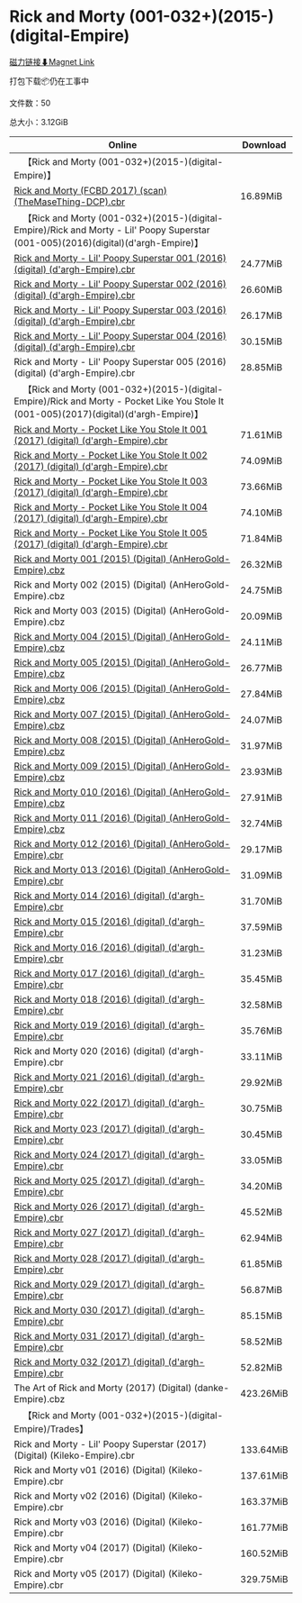# Rick and Morty (001-032+)(2015-)(digital-Empire)

[磁力链接⬇Magnet Link](magnet:?xt=urn:btih:ed8b7646f1402aa27d8053e991bfdc58cdda83ee&dn=Rick%20and%20Morty%20%28001-032%2B%29%282015-%29%28digital-Empire%29)

打包下载📦仍在工事中

文件数：50

总大小：3.12GiB

Online | Download
--- | ---
&emsp;【Rick and Morty (001-032+)(2015-)(digital-Empire)】 | 
[Rick and Morty (FCBD 2017) (scan) (TheMaseThing-DCP).cbr](https://github.com/alicewish/markdown/blob/master/comic/Rick-Morty-FCBD-2017-scan-TheMaseThing-DCP-cbr.md) | 16.89MiB
&emsp;【Rick and Morty (001-032+)(2015-)(digital-Empire)/Rick and Morty - Lil' Poopy Superstar (001-005)(2016)(digital)(d'argh-Empire)】 | 
[Rick and Morty - Lil' Poopy Superstar 001 (2016) (digital) (d'argh-Empire).cbr](https://github.com/alicewish/markdown/blob/master/comic/Rick-Morty-Lil-Poopy-Superstar-001-2016-digital-dargh-Empire-cbr.md) | 24.77MiB
[Rick and Morty - Lil' Poopy Superstar 002 (2016) (digital) (d'argh-Empire).cbr](https://github.com/alicewish/markdown/blob/master/comic/Rick-Morty-Lil-Poopy-Superstar-002-2016-digital-dargh-Empire-cbr.md) | 26.60MiB
[Rick and Morty - Lil' Poopy Superstar 003 (2016) (digital) (d'argh-Empire).cbr](https://github.com/alicewish/markdown/blob/master/comic/Rick-Morty-Lil-Poopy-Superstar-003-2016-digital-dargh-Empire-cbr.md) | 26.17MiB
[Rick and Morty - Lil' Poopy Superstar 004 (2016) (digital) (d'argh-Empire).cbr](https://github.com/alicewish/markdown/blob/master/comic/Rick-Morty-Lil-Poopy-Superstar-004-2016-digital-dargh-Empire-cbr.md) | 30.15MiB
Rick and Morty - Lil' Poopy Superstar 005 (2016) (digital) (d'argh-Empire).cbr | 28.85MiB
&emsp;【Rick and Morty (001-032+)(2015-)(digital-Empire)/Rick and Morty - Pocket Like You Stole It (001-005)(2017)(digital)(d'argh-Empire)】 | 
[Rick and Morty - Pocket Like You Stole It 001 (2017) (digital) (d'argh-Empire).cbr](https://github.com/alicewish/markdown/blob/master/comic/Rick-Morty-Pocket-Like-You-Stole-It-001-2017-digital-dargh-Empire-cbr.md) | 71.61MiB
[Rick and Morty - Pocket Like You Stole It 002 (2017) (digital) (d'argh-Empire).cbr](https://github.com/alicewish/markdown/blob/master/comic/Rick-Morty-Pocket-Like-You-Stole-It-002-2017-digital-dargh-Empire-cbr.md) | 74.09MiB
[Rick and Morty - Pocket Like You Stole It 003 (2017) (digital) (d'argh-Empire).cbr](https://github.com/alicewish/markdown/blob/master/comic/Rick-Morty-Pocket-Like-You-Stole-It-003-2017-digital-dargh-Empire-cbr.md) | 73.66MiB
[Rick and Morty - Pocket Like You Stole It 004 (2017) (digital) (d'argh-Empire).cbr](https://github.com/alicewish/markdown/blob/master/comic/Rick-Morty-Pocket-Like-You-Stole-It-004-2017-digital-dargh-Empire-cbr.md) | 74.10MiB
[Rick and Morty - Pocket Like You Stole It 005 (2017) (digital) (d'argh-Empire).cbr](https://github.com/alicewish/markdown/blob/master/comic/Rick-Morty-Pocket-Like-You-Stole-It-005-2017-digital-dargh-Empire-cbr.md) | 71.84MiB
[Rick and Morty 001 (2015) (Digital) (AnHeroGold-Empire).cbz](https://github.com/alicewish/markdown/blob/master/comic/Rick-Morty-001-2015-Digital-AnHeroGold-Empire-cbz.md) | 26.32MiB
Rick and Morty 002 (2015) (Digital) (AnHeroGold-Empire).cbz | 24.75MiB
Rick and Morty 003 (2015) (Digital) (AnHeroGold-Empire).cbz | 20.09MiB
[Rick and Morty 004 (2015) (Digital) (AnHeroGold-Empire).cbz](https://github.com/alicewish/markdown/blob/master/comic/Rick-Morty-004-2015-Digital-AnHeroGold-Empire-cbz.md) | 24.11MiB
[Rick and Morty 005 (2015) (Digital) (AnHeroGold-Empire).cbz](https://github.com/alicewish/markdown/blob/master/comic/Rick-Morty-005-2015-Digital-AnHeroGold-Empire-cbz.md) | 26.77MiB
[Rick and Morty 006 (2015) (Digital) (AnHeroGold-Empire).cbz](https://github.com/alicewish/markdown/blob/master/comic/Rick-Morty-006-2015-Digital-AnHeroGold-Empire-cbz.md) | 27.84MiB
[Rick and Morty 007 (2015) (Digital) (AnHeroGold-Empire).cbz](https://github.com/alicewish/markdown/blob/master/comic/Rick-Morty-007-2015-Digital-AnHeroGold-Empire-cbz.md) | 24.07MiB
[Rick and Morty 008 (2015) (Digital) (AnHeroGold-Empire).cbz](https://github.com/alicewish/markdown/blob/master/comic/Rick-Morty-008-2015-Digital-AnHeroGold-Empire-cbz.md) | 31.97MiB
[Rick and Morty 009 (2015) (Digital) (AnHeroGold-Empire).cbz](https://github.com/alicewish/markdown/blob/master/comic/Rick-Morty-009-2015-Digital-AnHeroGold-Empire-cbz.md) | 23.93MiB
[Rick and Morty 010 (2016) (Digital) (AnHeroGold-Empire).cbz](https://github.com/alicewish/markdown/blob/master/comic/Rick-Morty-010-2016-Digital-AnHeroGold-Empire-cbz.md) | 27.91MiB
[Rick and Morty 011 (2016) (Digital) (AnHeroGold-Empire).cbz](https://github.com/alicewish/markdown/blob/master/comic/Rick-Morty-011-2016-Digital-AnHeroGold-Empire-cbz.md) | 32.74MiB
[Rick and Morty 012 (2016) (Digital) (AnHeroGold-Empire).cbr](https://github.com/alicewish/markdown/blob/master/comic/Rick-Morty-012-2016-Digital-AnHeroGold-Empire-cbr.md) | 29.17MiB
[Rick and Morty 013 (2016) (Digital) (AnHeroGold-Empire).cbr](https://github.com/alicewish/markdown/blob/master/comic/Rick-Morty-013-2016-Digital-AnHeroGold-Empire-cbr.md) | 31.09MiB
[Rick and Morty 014 (2016) (digital) (d'argh-Empire).cbr](https://github.com/alicewish/markdown/blob/master/comic/Rick-Morty-014-2016-digital-dargh-Empire-cbr.md) | 31.70MiB
[Rick and Morty 015 (2016) (digital) (d'argh-Empire).cbr](https://github.com/alicewish/markdown/blob/master/comic/Rick-Morty-015-2016-digital-dargh-Empire-cbr.md) | 37.59MiB
[Rick and Morty 016 (2016) (digital) (d'argh-Empire).cbr](https://github.com/alicewish/markdown/blob/master/comic/Rick-Morty-016-2016-digital-dargh-Empire-cbr.md) | 31.23MiB
[Rick and Morty 017 (2016) (digital) (d'argh-Empire).cbr](https://github.com/alicewish/markdown/blob/master/comic/Rick-Morty-017-2016-digital-dargh-Empire-cbr.md) | 35.45MiB
[Rick and Morty 018 (2016) (digital) (d'argh-Empire).cbr](https://github.com/alicewish/markdown/blob/master/comic/Rick-Morty-018-2016-digital-dargh-Empire-cbr.md) | 32.58MiB
[Rick and Morty 019 (2016) (digital) (d'argh-Empire).cbr](https://github.com/alicewish/markdown/blob/master/comic/Rick-Morty-019-2016-digital-dargh-Empire-cbr.md) | 35.76MiB
Rick and Morty 020 (2016) (digital) (d'argh-Empire).cbr | 33.11MiB
[Rick and Morty 021 (2016) (digital) (d'argh-Empire).cbr](https://github.com/alicewish/markdown/blob/master/comic/Rick-Morty-021-2016-digital-dargh-Empire-cbr.md) | 29.92MiB
[Rick and Morty 022 (2017) (digital) (d'argh-Empire).cbr](https://github.com/alicewish/markdown/blob/master/comic/Rick-Morty-022-2017-digital-dargh-Empire-cbr.md) | 30.75MiB
[Rick and Morty 023 (2017) (digital) (d'argh-Empire).cbr](https://github.com/alicewish/markdown/blob/master/comic/Rick-Morty-023-2017-digital-dargh-Empire-cbr.md) | 30.45MiB
[Rick and Morty 024 (2017) (digital) (d'argh-Empire).cbr](https://github.com/alicewish/markdown/blob/master/comic/Rick-Morty-024-2017-digital-dargh-Empire-cbr.md) | 33.05MiB
[Rick and Morty 025 (2017) (digital) (d'argh-Empire).cbr](https://github.com/alicewish/markdown/blob/master/comic/Rick-Morty-025-2017-digital-dargh-Empire-cbr.md) | 34.20MiB
[Rick and Morty 026 (2017) (digital) (d'argh-Empire).cbr](https://github.com/alicewish/markdown/blob/master/comic/Rick-Morty-026-2017-digital-dargh-Empire-cbr.md) | 45.52MiB
[Rick and Morty 027 (2017) (digital) (d'argh-Empire).cbr](https://github.com/alicewish/markdown/blob/master/comic/Rick-Morty-027-2017-digital-dargh-Empire-cbr.md) | 62.94MiB
[Rick and Morty 028 (2017) (digital) (d'argh-Empire).cbr](https://github.com/alicewish/markdown/blob/master/comic/Rick-Morty-028-2017-digital-dargh-Empire-cbr.md) | 61.85MiB
[Rick and Morty 029 (2017) (digital) (d'argh-Empire).cbr](https://github.com/alicewish/markdown/blob/master/comic/Rick-Morty-029-2017-digital-dargh-Empire-cbr.md) | 56.87MiB
[Rick and Morty 030 (2017) (digital) (d'argh-Empire).cbr](https://github.com/alicewish/markdown/blob/master/comic/Rick-Morty-030-2017-digital-dargh-Empire-cbr.md) | 85.15MiB
[Rick and Morty 031 (2017) (digital) (d'argh-Empire).cbr](https://github.com/alicewish/markdown/blob/master/comic/Rick-Morty-031-2017-digital-dargh-Empire-cbr.md) | 58.52MiB
[Rick and Morty 032 (2017) (digital) (d'argh-Empire).cbr](https://github.com/alicewish/markdown/blob/master/comic/Rick-Morty-032-2017-digital-dargh-Empire-cbr.md) | 52.82MiB
The Art of Rick and Morty (2017) (Digital) (danke-Empire).cbz | 423.26MiB
&emsp;【Rick and Morty (001-032+)(2015-)(digital-Empire)/Trades】 | 
Rick and Morty - Lil' Poopy Superstar (2017) (Digital) (Kileko-Empire).cbr | 133.64MiB
Rick and Morty v01 (2016) (Digital) (Kileko-Empire).cbr | 137.61MiB
Rick and Morty v02 (2016) (Digital) (Kileko-Empire).cbr | 163.37MiB
Rick and Morty v03 (2016) (Digital) (Kileko-Empire).cbr | 161.77MiB
Rick and Morty v04 (2017) (Digital) (Kileko-Empire).cbr | 160.52MiB
Rick and Morty v05 (2017) (Digital) (Kileko-Empire).cbr | 329.75MiB